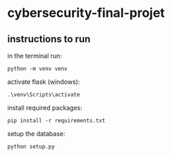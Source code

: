 # cybersecurity-final-projet


## instructions to run
in the terminal run: 
```
python -m venv venv
```
activate flask (windows):
```
.\venv\Scripts\activate
```
install required packages:
```
pip install -r requirements.txt
```
setup the database:
``` 
python setup.py
```